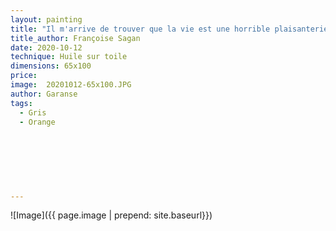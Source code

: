 ```yaml
---
layout: painting
title: "Il m'arrive de trouver que la vie est une horrible plaisanterie. Si l'on est un tant soit peu sensible, on est écorché partout et tout le temps."                     
title_author: Françoise Sagan                                           
date: 2020-10-12
technique: Huile sur toile 
dimensions: 65x100
price: 
image:  20201012-65x100.JPG
author: Garanse
tags:
  - Gris
  - Orange
  
  
  
  
  
  
  
---
```

![Image]({{ page.image | prepend: site.baseurl}})

